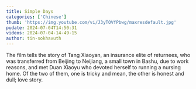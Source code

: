 ```yaml
---
title: Simple Days
categories: ['Chinese']
thumb: 'https://img.youtube.com/vi/J3yTOVfPbwg/maxresdefault.jpg'
pudate: 2024-07-04T14:50:31
videos: 2024-07-04-14-49-15
author: tin-sokhavuth
---
```

The film tells the story of Tang Xiaoyan, an insurance elite of returnees, who was transferred from Beijing to Neijiang, a small town in Bashu, due to work reasons, and met Duan Xiaoyu who devoted herself to running a nursing home. Of the two of them, one is tricky and mean, the other is honest and dull; love story.